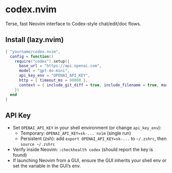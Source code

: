 # codex.nvim

Terse, fast Neovim interface to Codex-style chat/edit/doc flows.

## Install (lazy.nvim)

```lua
{ "yourname/codex.nvim",
  config = function()
    require("codex").setup({
      base_url = "https://api.openai.com",
      model = "gpt-4o-mini",
      api_key_env = "OPENAI_API_KEY",
      http = { timeout_ms = 90000 },
      context = { include_git_diff = true, include_filename = true, max_context_chars = 12000 },
    })
  end
}
```

## API Key

- Set `OPENAI_API_KEY` in your shell environment (or change `api_key_env`):
  - Temporary: `OPENAI_API_KEY=sk-... nvim` (single run)
  - Persistent (zsh): add `export OPENAI_API_KEY=sk-...` to `~/.zshrc`, then `source ~/.zshrc`
- Verify inside Neovim: `:checkhealth codex` (should report the key is found)
- If launching Neovim from a GUI, ensure the GUI inherits your shell env or set the variable in the GUI’s env.

